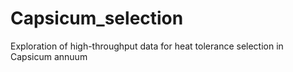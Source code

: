 # Capsicum_selection
Exploration of high-throughput data for heat tolerance selection in Capsicum annuum 
